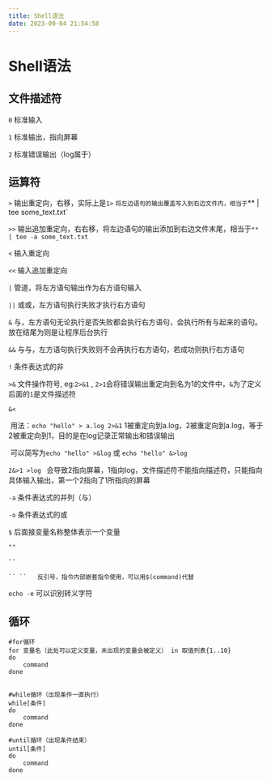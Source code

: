 ```yaml
---
title: Shell语法
date: 2023-09-04 21:54:58
---
```

# Shell语法

## 文件描述符

`0`	标准输入

`1`	标准输出，指向屏幕

`2`	标准错误输出（log属于）

## 运算符

`>`	输出重定向，右移，实际上是`1>` `将左边语句的输出覆盖写入到右边文件内，相当于`** | tee some_text.txt`

`>>`	输出追加重定向，右右移，将左边语句的输出添加到右边文件末尾，相当于`** | tee -a some_text.txt`

`<`	输入重定向

`<<`	输入追加重定向

`|`	管道，将左方语句输出作为右方语句输入

`||`	或或，左方语句执行失败才执行右方语句

`&`	与，左方语句无论执行是否失败都会执行右方语句，会执行所有与起来的语句。	放在结尾为则是让程序后台执行

`&&`	与与，左方语句执行失败则不会再执行右方语句，若成功则执行右方语句

`!` 	条件表达式的非



`>&`	文件操作符号,	eg:`2>&1`	, `2>1`会将错误输出重定向到名为1的文件中，`&`为了定义后面的`1`是文件描述符

`&<`

​	用法：`echo "hello" > a.log 2>&1`	1被重定向到a.log，2被重定向到a.log，等于2被重定向到1，目的是在log记录正常输出和错误输出

​			可以简写为`echo "hello" >&log`	或	`echo "hello" &>log`

`2&>1 >log `	会导致2指向屏幕，1指向log，文件描述符不能指向描述符，只能指向具体输入输出，第一个2指向了1所指向的屏幕



`-a`	条件表达式的并列（与）

`-o`	条件表达式的或

`$`	后面接变量名称整体表示一个变量

`""`

`''`

```shell
`` ``	反引号，指令内部嵌套指令使用，可以用$(command)代替
```

`echo -e`	可以识别转义字符

## 循环

```shell
#for循环
for 变量名（此处可以定义变量，未出现的变量会被定义） in 取值列表{1..10}
do
	command
done


#while循环（出现条件一直执行）
while[条件]
do
	command
done

#until循环（出现条件结束）
until[条件]
do
	command
done
```







